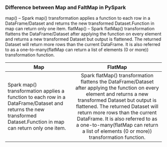 
### Difference between Map and FaltMap in PySpark

map() – Spark map() transformation applies a function to each row in a DataFrame/Dataset and returns the new transformed Dataset.Function in map can return only one item.
flatMap() – Spark flatMap() transformation flattens the DataFrame/Dataset after applying the function on every element and returns a new transformed Dataset but output is flattened. 
The returned Dataset will return more rows than the current DataFrame. It is also referred to as a one-to-many(flatMap can return a list of elements (0 or more)) transformation function.

| Map        | FlatMap           | 
| ------------- |:-------------:| 
| Spark map() transformation applies a function to each row in a DataFrame/Dataset and returns the new transformed Dataset.Function in map can return only one item.      | Spark flatMap() transformation flattens the DataFrame/Dataset after applying the function on every element and returns a new transformed Dataset but output is flattened. The returned Dataset will return more rows than the current DataFrame. It is also referred to as a one-to-many(flatMap can return a list of elements (0 or             more)) transformation function. | 
 
 
                                                    
                                                                                                 
